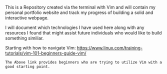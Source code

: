 This is a Repository created via the terminal with Vim and will contain my personal portfolio website and track my progress of building a solid and interactive webpage. 

I will document which technologies I have used here along with any resources I found that might assist future individuals who would like to build something similiar.

Starting with how to navigate Vim: 
	https://www.linux.com/training-tutorials/vim-101-beginners-guide-vim/ 

	The Above link provides beginners who are trying to utilize Vim with a good starting point.
	 
